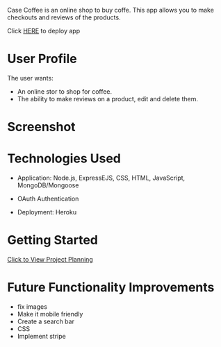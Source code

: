 Case Coffee is an online shop to buy coffe. This app allows you to make checkouts and reviews of the products. 

Click <a href="url">HERE</a> to deploy app

<h1>User Profile</h1>
The user wants:

- An online stor to shop for coffee.
- The ability to make reviews on a product, edit and delete them.

<h1>Screenshot</h1>

<h1>Technologies Used</h1>

- Application: Node.js, ExpressEJS, CSS, HTML, JavaScript, MongoDB/Mongoose

- OAuth Authentication

- Deployment: Heroku

<h1>Getting Started</h1>

<a href="https://trello.com/b/GPBOhJ3y/project-4">Click to View Project Planning</a>


<h1>Future Functionality Improvements</h1>

- fix images
- Make it mobile friendly
- Create a search bar
- CSS
- Implement stripe



